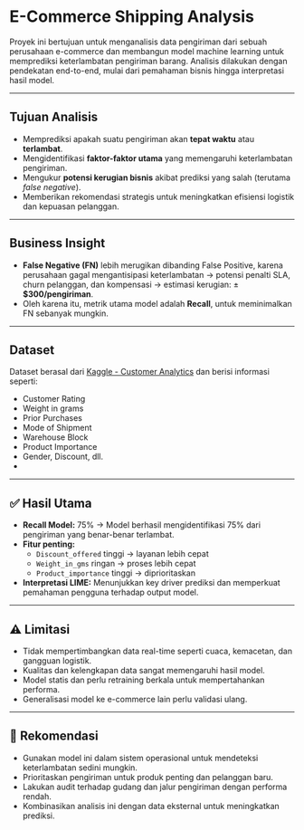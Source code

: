 
# E-Commerce Shipping Analysis

Proyek ini bertujuan untuk menganalisis data pengiriman dari sebuah perusahaan e-commerce dan membangun model machine learning untuk memprediksi keterlambatan pengiriman barang. Analisis dilakukan dengan pendekatan end-to-end, mulai dari pemahaman bisnis hingga interpretasi hasil model.

---

## Tujuan Analisis

- Memprediksi apakah suatu pengiriman akan **tepat waktu** atau **terlambat**.
- Mengidentifikasi **faktor-faktor utama** yang memengaruhi keterlambatan pengiriman.
- Mengukur **potensi kerugian bisnis** akibat prediksi yang salah (terutama *false negative*).
- Memberikan rekomendasi strategis untuk meningkatkan efisiensi logistik dan kepuasan pelanggan.

---

## Business Insight

- **False Negative (FN)** lebih merugikan dibanding False Positive, karena perusahaan gagal mengantisipasi keterlambatan → potensi penalti SLA, churn pelanggan, dan kompensasi → estimasi kerugian: ± **$300/pengiriman**.
- Oleh karena itu, metrik utama model adalah **Recall**, untuk meminimalkan FN sebanyak mungkin.

---

## Dataset

Dataset berasal dari [Kaggle - Customer Analytics](https://www.kaggle.com/datasets/prachi13/customer-analytics) dan berisi informasi seperti:
- Customer Rating
- Weight in grams
- Prior Purchases
- Mode of Shipment
- Warehouse Block
- Product Importance
- Gender, Discount, dll.
- 
---

## ✅ Hasil Utama

- **Recall Model:** 75% → Model berhasil mengidentifikasi 75% dari pengiriman yang benar-benar terlambat.
- **Fitur penting:** 
  - `Discount_offered` tinggi → layanan lebih cepat
  - `Weight_in_gms` ringan → proses lebih cepat
  - `Product_importance` tinggi → diprioritaskan
- **Interpretasi LIME:** Menunjukkan key driver prediksi dan memperkuat pemahaman pengguna terhadap output model.

---

## ⚠️ Limitasi

- Tidak mempertimbangkan data real-time seperti cuaca, kemacetan, dan gangguan logistik.
- Kualitas dan kelengkapan data sangat memengaruhi hasil model.
- Model statis dan perlu retraining berkala untuk mempertahankan performa.
- Generalisasi model ke e-commerce lain perlu validasi ulang.

---

## 📌 Rekomendasi

- Gunakan model ini dalam sistem operasional untuk mendeteksi keterlambatan sedini mungkin.
- Prioritaskan pengiriman untuk produk penting dan pelanggan baru.
- Lakukan audit terhadap gudang dan jalur pengiriman dengan performa rendah.
- Kombinasikan analisis ini dengan data eksternal untuk meningkatkan prediksi.

